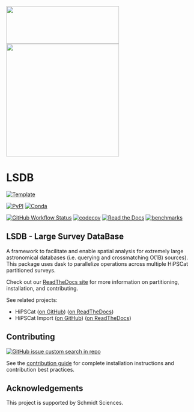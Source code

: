 <img src="https://github.com/lincc-frameworks/tape/blob/main/docs/DARK_Combo_sm.png?raw=true" width="300" height="100">
<img src="https://user-images.githubusercontent.com/113376043/211332292-4705c34c-5e74-4f12-85e2-be4bacaa8700.jpg" width="300">

# LSDB

[![Template](https://img.shields.io/badge/Template-LINCC%20Frameworks%20Python%20Project%20Template-brightgreen)](https://lincc-ppt.readthedocs.io/en/latest/)

[![PyPI](https://img.shields.io/pypi/v/lsdb?color=blue&logo=pypi&logoColor=white)](https://pypi.org/project/lsdb/)
[![Conda](https://img.shields.io/conda/vn/conda-forge/lsdb.svg?color=blue&logo=condaforge&logoColor=white)](https://anaconda.org/conda-forge/lsdb) 

[![GitHub Workflow Status](https://img.shields.io/github/actions/workflow/status/astronomy-commons/lsdb/smoke-test.yml)](https://github.com/astronomy-commons/lsdb/actions/workflows/smoke-test.yml)
[![codecov](https://codecov.io/gh/astronomy-commons/lsdb/branch/main/graph/badge.svg)](https://codecov.io/gh/astronomy-commons/lsdb)
[![Read the Docs](https://img.shields.io/readthedocs/lsdb)](https://lsdb.readthedocs.io/)
[![benchmarks](https://img.shields.io/github/actions/workflow/status/astronomy-commons/lsdb/asv-main.yml?label=benchmarks)](https://astronomy-commons.github.io/lsdb/)

## LSDB - Large Survey DataBase

A framework to facilitate and enable spatial analysis for extremely large astronomical databases 
(i.e. querying and crossmatching O(1B) sources). This package uses dask to parallelize operations across
multiple HiPSCat partitioned surveys.

Check out our [ReadTheDocs site](https://lsdb.readthedocs.io/en/latest/)
for more information on partitioning, installation, and contributing.

See related projects:

* HiPSCat ([on GitHub](https://github.com/astronomy-commons/hipscat))
  ([on ReadTheDocs](https://hipscat.readthedocs.io/en/latest/))
* HiPSCat Import ([on GitHub](https://github.com/astronomy-commons/hipscat-import))
  ([on ReadTheDocs](https://hipscat-import.readthedocs.io/en/latest/))

## Contributing

[![GitHub issue custom search in repo](https://img.shields.io/github/issues-search/astronomy-commons/lsdb?color=purple&label=Good%20first%20issues&query=is%3Aopen%20label%3A%22good%20first%20issue%22)](https://github.com/astronomy-commons/lsdb/issues?q=is%3Aissue+is%3Aopen+label%3A%22good+first+issue%22)

See the [contribution guide](https://lsdb.readthedocs.io/en/latest/developer/contributing.html)
for complete installation instructions and contribution best practices.

## Acknowledgements

This project is supported by Schmidt Sciences.
